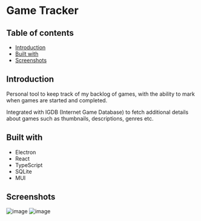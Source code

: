 # Game Tracker

## Table of contents
- [Introduction](#introduction)
- [Built with](#built-with)
- [Screenshots](#screenshots)

## Introduction
Personal tool to keep track of my backlog of games, with the ability to mark when games are started and completed.

Integrated with IGDB (Internet Game Database) to fetch additional details about games such as thumbnails, descriptions, genres etc. 

## Built with
- Electron
- React
- TypeScript
- SQLite
- MUI

## Screenshots
![image](https://github.com/user-attachments/assets/d738fb4c-7a81-4c7a-af73-d9076e73f081)
![image](https://github.com/user-attachments/assets/d659f9e6-53ef-424f-8bd5-e27ee721f1b8)
